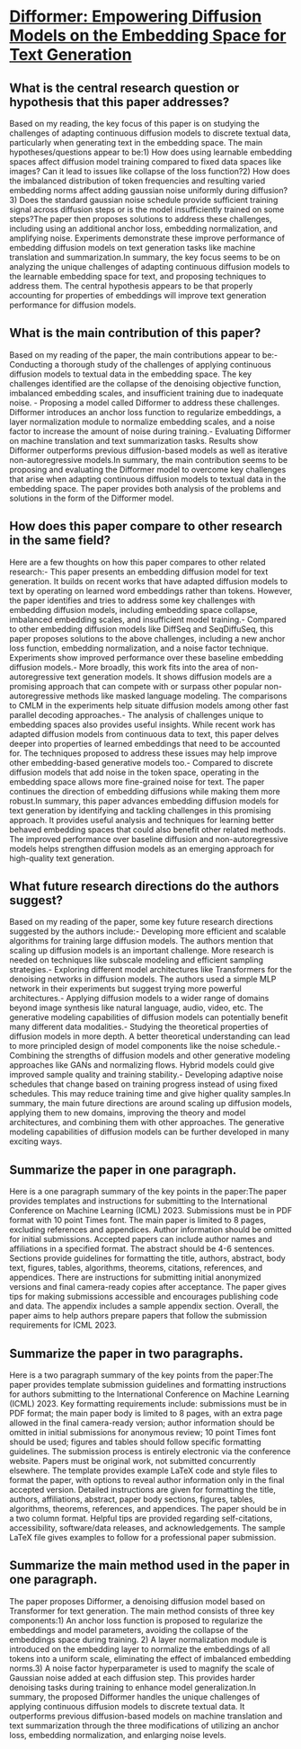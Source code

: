 # [Difformer: Empowering Diffusion Models on the Embedding Space for Text   Generation](https://arxiv.org/abs/2212.09412)

## What is the central research question or hypothesis that this paper addresses?

Based on my reading, the key focus of this paper is on studying the challenges of adapting continuous diffusion models to discrete textual data, particularly when generating text in the embedding space. The main hypotheses/questions appear to be:1) How does using learnable embedding spaces affect diffusion model training compared to fixed data spaces like images? Can it lead to issues like collapse of the loss function?2) How does the imbalanced distribution of token frequencies and resulting varied embedding norms affect adding gaussian noise uniformly during diffusion?3) Does the standard gaussian noise schedule provide sufficient training signal across diffusion steps or is the model insufficiently trained on some steps?The paper then proposes solutions to address these challenges, including using an additional anchor loss, embedding normalization, and amplifying noise. Experiments demonstrate these improve performance of embedding diffusion models on text generation tasks like machine translation and summarization.In summary, the key focus seems to be on analyzing the unique challenges of adapting continuous diffusion models to the learnable embedding space for text, and proposing techniques to address them. The central hypothesis appears to be that properly accounting for properties of embeddings will improve text generation performance for diffusion models.


## What is the main contribution of this paper?

Based on my reading of the paper, the main contributions appear to be:- Conducting a thorough study of the challenges of applying continuous diffusion models to textual data in the embedding space. The key challenges identified are the collapse of the denoising objective function, imbalanced embedding scales, and insufficient training due to inadequate noise. - Proposing a model called Difformer to address these challenges. Difformer introduces an anchor loss function to regularize embeddings, a layer normalization module to normalize embedding scales, and a noise factor to increase the amount of noise during training.- Evaluating Difformer on machine translation and text summarization tasks. Results show Difformer outperforms previous diffusion-based models as well as iterative non-autoregressive models.In summary, the main contribution seems to be proposing and evaluating the Difformer model to overcome key challenges that arise when adapting continuous diffusion models to textual data in the embedding space. The paper provides both analysis of the problems and solutions in the form of the Difformer model.


## How does this paper compare to other research in the same field?

Here are a few thoughts on how this paper compares to other related research:- This paper presents an embedding diffusion model for text generation. It builds on recent works that have adapted diffusion models to text by operating on learned word embeddings rather than tokens. However, the paper identifies and tries to address some key challenges with embedding diffusion models, including embedding space collapse, imbalanced embedding scales, and insufficient model training.- Compared to other embedding diffusion models like DiffSeq and SeqDiffuSeq, this paper proposes solutions to the above challenges, including a new anchor loss function, embedding normalization, and a noise factor technique. Experiments show improved performance over these baseline embedding diffusion models.- More broadly, this work fits into the area of non-autoregressive text generation models. It shows diffusion models are a promising approach that can compete with or surpass other popular non-autoregressive methods like masked language modeling. The comparisons to CMLM in the experiments help situate diffusion models among other fast parallel decoding approaches.- The analysis of challenges unique to embedding spaces also provides useful insights. While recent work has adapted diffusion models from continuous data to text, this paper delves deeper into properties of learned embeddings that need to be accounted for. The techniques proposed to address these issues may help improve other embedding-based generative models too.- Compared to discrete diffusion models that add noise in the token space, operating in the embedding space allows more fine-grained noise for text. The paper continues the direction of embedding diffusions while making them more robust.In summary, this paper advances embedding diffusion models for text generation by identifying and tackling challenges in this promising approach. It provides useful analysis and techniques for learning better behaved embedding spaces that could also benefit other related methods. The improved performance over baseline diffusion and non-autoregressive models helps strengthen diffusion models as an emerging approach for high-quality text generation.


## What future research directions do the authors suggest?

Based on my reading of the paper, some key future research directions suggested by the authors include:- Developing more efficient and scalable algorithms for training large diffusion models. The authors mention that scaling up diffusion models is an important challenge. More research is needed on techniques like subscale modeling and efficient sampling strategies.- Exploring different model architectures like Transformers for the denoising networks in diffusion models. The authors used a simple MLP network in their experiments but suggest trying more powerful architectures.- Applying diffusion models to a wider range of domains beyond image synthesis like natural language, audio, video, etc. The generative modeling capabilities of diffusion models can potentially benefit many different data modalities.- Studying the theoretical properties of diffusion models in more depth. A better theoretical understanding can lead to more principled design of model components like the noise schedule.- Combining the strengths of diffusion models and other generative modeling approaches like GANs and normalizing flows. Hybrid models could give improved sample quality and training stability.- Developing adaptive noise schedules that change based on training progress instead of using fixed schedules. This may reduce training time and give higher quality samples.In summary, the main future directions are around scaling up diffusion models, applying them to new domains, improving the theory and model architectures, and combining them with other approaches. The generative modeling capabilities of diffusion models can be further developed in many exciting ways.


## Summarize the paper in one paragraph.

Here is a one paragraph summary of the key points in the paper:The paper provides templates and instructions for submitting to the International Conference on Machine Learning (ICML) 2023. Submissions must be in PDF format with 10 point Times font. The main paper is limited to 8 pages, excluding references and appendices. Author information should be omitted for initial submissions. Accepted papers can include author names and affiliations in a specified format. The abstract should be 4-6 sentences. Sections provide guidelines for formatting the title, authors, abstract, body text, figures, tables, algorithms, theorems, citations, references, and appendices. There are instructions for submitting initial anonymized versions and final camera-ready copies after acceptance. The paper gives tips for making submissions accessible and encourages publishing code and data. The appendix includes a sample appendix section. Overall, the paper aims to help authors prepare papers that follow the submission requirements for ICML 2023.


## Summarize the paper in two paragraphs.

Here is a two paragraph summary of the key points from the paper:The paper provides template submission guidelines and formatting instructions for authors submitting to the International Conference on Machine Learning (ICML) 2023. Key formatting requirements include: submissions must be in PDF format; the main paper body is limited to 8 pages, with an extra page allowed in the final camera-ready version; author information should be omitted in initial submissions for anonymous review; 10 point Times font should be used; figures and tables should follow specific formatting guidelines. The submission process is entirely electronic via the conference website. Papers must be original work, not submitted concurrently elsewhere. The template provides example LaTeX code and style files to format the paper, with options to reveal author information only in the final accepted version. Detailed instructions are given for formatting the title, authors, affiliations, abstract, paper body sections, figures, tables, algorithms, theorems, references, and appendices. The paper should be in a two column format. Helpful tips are provided regarding self-citations, accessibility, software/data releases, and acknowledgements. The sample LaTeX file gives examples to follow for a professional paper submission.


## Summarize the main method used in the paper in one paragraph.

The paper proposes Difformer, a denoising diffusion model based on Transformer for text generation. The main method consists of three key components:1) An anchor loss function is proposed to regularize the embeddings and model parameters, avoiding the collapse of the embeddings space during training. 2) A layer normalization module is introduced on the embedding layer to normalize the embeddings of all tokens into a uniform scale, eliminating the effect of imbalanced embedding norms.3) A noise factor hyperparameter is used to magnify the scale of Gaussian noise added at each diffusion step. This provides harder denoising tasks during training to enhance model generalization.In summary, the proposed Difformer handles the unique challenges of applying continuous diffusion models to discrete textual data. It outperforms previous diffusion-based models on machine translation and text summarization through the three modifications of utilizing an anchor loss, embedding normalization, and enlarging noise levels.
